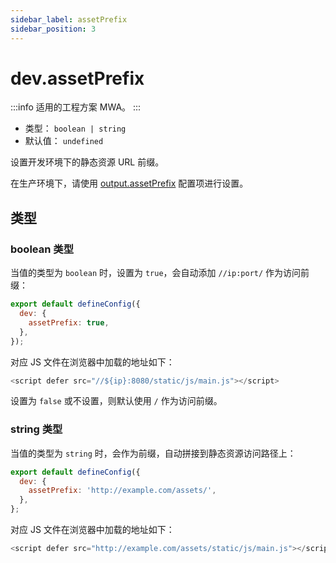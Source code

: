```yaml
---
sidebar_label: assetPrefix
sidebar_position: 3
---
```


# dev.assetPrefix

:::info 适用的工程方案
MWA。
:::

- 类型： `boolean | string`
- 默认值： `undefined`

设置开发环境下的静态资源 URL 前缀。

在生产环境下，请使用 [output.assetPrefix](/docs/apis/config/dev/asset-prefix) 配置项进行设置。

## 类型

### boolean 类型

当值的类型为 `boolean` 时，设置为 `true`，会自动添加 `//ip:port/` 作为访问前缀：

```js title="modern.config.js"
export default defineConfig({
  dev: {
    assetPrefix: true,
  },
});
```

对应 JS 文件在浏览器中加载的地址如下：

```js
<script defer src="//${ip}:8080/static/js/main.js"></script>
```

设置为 `false` 或不设置，则默认使用 `/` 作为访问前缀。

### string 类型

当值的类型为 `string` 时，会作为前缀，自动拼接到静态资源访问路径上：

```js
export default defineConfig({
  dev: {
    assetPrefix: 'http://example.com/assets/',
  },
};
```

对应 JS 文件在浏览器中加载的地址如下：

```js
<script defer src="http://example.com/assets/static/js/main.js"></script>
```
